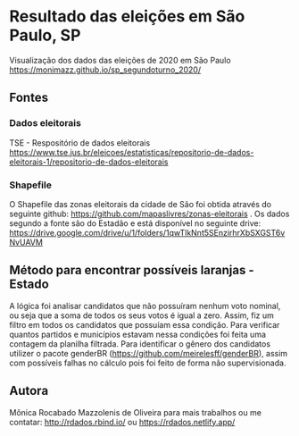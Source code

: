 # Resultado das eleições em São Paulo, SP
Visualização dos dados das eleições de 2020 em São Paulo
https://monimazz.github.io/sp_segundoturno_2020/

## Fontes

### Dados eleitorais
TSE - Respositório de dados eleitorais https://www.tse.jus.br/eleicoes/estatisticas/repositorio-de-dados-eleitorais-1/repositorio-de-dados-eleitorais

### Shapefile
O Shapefile das zonas eleitorais da cidade de São foi obtida através do seguinte github: https://github.com/mapaslivres/zonas-eleitorais . Os dados segundo a fonte são do Estadão e está disponível no seguinte drive: https://drive.google.com/drive/u/1/folders/1qwTlkNnt5SEnzirhrXbSXGST6vNvUAVM

## Método para encontrar possíveis laranjas - Estado
A lógica foi analisar candidatos que não possuíram nenhum voto nominal, ou seja que a soma de todos os seus votos é igual a zero. Assim, fiz um filtro em todos os candidatos que possuíam essa condição. Para verificar quantos partidos e municípios estavam nessa condições foi feita uma contagem da planilha filtrada.
Para identificar o gênero dos candidatos utilizer o pacote genderBR (https://github.com/meirelesff/genderBR), assim com possíveis falhas no cálculo pois foi feito de forma não supervisionada.


## Autora
Mônica Rocabado Mazzolenis de Oliveira
para mais trabalhos ou me contatar: http://rdados.rbind.io/ ou https://rdados.netlify.app/
